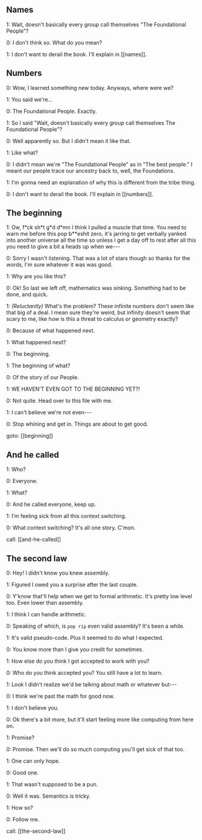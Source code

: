 ## Names

1: Wait, doesn't basically every group call themselves "The Foundational People"?

0: I don't think so. What do you mean?

1: I don't want to derail the book. I'll explain in [[names]].

## Numbers

0: Wow, I learned something new today. Anyways, where were we?

1: You said we're...

0: The Foundational People. Exactly.

1: So I said "Wait, doesn't basically every group call themselves The Foundational People"?

0: Well apparently so. But I didn't mean it like that.

1: Like what?

0: I didn't mean we're "The Foundational People" as in "The best people." I meant our people trace our ancestry back to, well, the Foundations.

1: I'm gonna need an explanation of why this is different from the tribe thing.

0: I don't want to derail the book. I'll explain in [[numbers]].

## The beginning

1: Ow, f\*ck sh\*t g\*d d\*mn I think I pulled a muscle that time. You need to warn me before this pop b\*\*eshit zero, it's jarring to get verbally yanked into another universe all the time so unless I get a day off to rest after all this you need to give a bit a heads up when we---

0: Sorry I wasn't listening. That was a lot of stars though so thanks for the words, I'm sure whatever it was was good.

1: Why are you like this?

0: Ok! So last we left off, mathematics was sinking. Something had to be done, and quick.

1: _(Reluctantly)_ What's the problem? These infinite numbers don't seem like that big of a deal. I mean sure they're weird, but infinity doesn't seem that scary to me, like how is this a threat to calculus or geometry exactly?

0: Because of what happened next.

1: What happened next?

0: The beginning.

1: The beginning of what?

0: Of the story of our People.

1: WE HAVEN'T EVEN GOT TO THE BEGINNING YET?!

0: Not quite. Head over to this file with me.

1: I can't believe we're not even---

0: Stop whining and get in. Things are about to get good.

goto: [[beginning]]

## And he called

1: Who?

0: Everyone.

1: What?

0: And he called everyone, keep up.

1: I'm feeling sick from all this context switching. 

0: What context switching? It's all one story. C'mon.

call: [[and-he-called]]

## The second law

0: Hey! I didn't know you knew assembly.

1: Figured I owed you a surprise after the last couple.

0: Y'know that'll help when we get to formal arithmetic. It's pretty low level too. Even lower than assembly.

1: I think I can handle arithmetic.

0: Speaking of which, is `pop rip` even valid assembly? It's been a while.

1: It's valid pseudo-code. Plus it seemed to do what I expected.

0: You know more than I give you credit for sometimes.

1: How else do you think I got accepted to work with you?

0: Who do you think accepted you? You still have a lot to learn.

1: Look I didn't realize we'd be talking about math or whatever but---

0: I think we're past the math for good now.

1: I don't believe you.

0: Ok there's a bit more, but it'll start feeling more like computing from here on.

1: Promise?

0: Promise. Then we'll do so much computing you'll get sick of that too.

1: One can only hope.

0: Good one.

1: That wasn't supposed to be a pun.

0: Well it was. Semantics is tricky.

1: How so?

0: Follow me.

call: [[the-second-law]]
